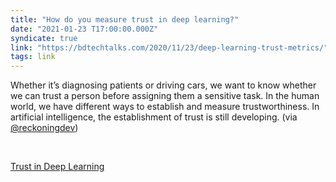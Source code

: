 ```yaml
---
title: "How do you measure trust in deep learning?"
date: "2021-01-23 T17:00:00.000Z"
syndicate: true
link: "https://bdtechtalks.com/2020/11/23/deep-learning-trust-metrics/"
tags: link
---
```


Whether it’s diagnosing patients or driving cars, we want to know whether we can trust a person
before assigning them a sensitive task. In the human world, we have different ways to establish and
measure trustworthiness. In artificial intelligence, the establishment of trust is still
developing. (via [@reckoningdev](https://twitter.com/reckoningdev))

<br/>

[Trust in Deep Learning](https://bdtechtalks.com/2020/11/23/deep-learning-trust-metrics/)
